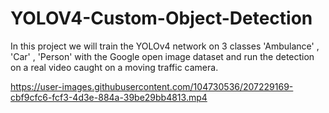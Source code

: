 # YOLOV4-Custom-Object-Detection
In this project we will train the YOLOv4 network on 3 classes 'Ambulance' , 'Car' , 'Person' with the Google open image dataset  and run the detection on a real video caught on a moving traffic camera.



https://user-images.githubusercontent.com/104730536/207229169-cbf9cfc6-fcf3-4d3e-884a-39be29bb4813.mp4


